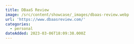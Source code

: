```yaml
---
title: DBaaS Review
image: /src/content/showcase/_images/dbaas-review.webp
url: 'https://www.dbaasreview.com/'
categories:
  - personal
dateAdded: 2023-03-06T18:09:38.000Z
---
```


